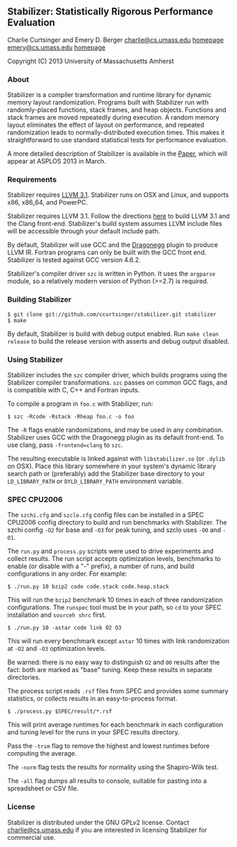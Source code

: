 ## Stabilizer: Statistically Rigorous Performance Evaluation
Charlie Curtsinger and Emery D. Berger
<charlie@cs.umass.edu> [homepage](http://www.cs.umass.edu/~charlie)
<emery@cs.umass.edu> [homepage](http://www.cs.umass.edu/~emery)

Copyright (C) 2013 University of Massachusetts Amherst

### About
Stabilizer is a compiler transformation and runtime library for dynamic memory 
layout randomization. Programs built with Stabilizer run with randomly-placed 
functions, stack frames, and heap objects. Functions and stack frames are moved 
repeatedly during execution. A random memory layout eliminates the effect of 
layout on performance, and repeated randomization leads to normally-distributed 
execution times. This makes it straightforward to use standard statistical tests 
for performance evaluation.

A more detailed description of Stabilizer is available in the 
[Paper](http://www.cs.umass.edu/~charlie/stabilizer.pdf), which will appear at
ASPLOS 2013 in March.

### Requirements
Stabilizer requires [LLVM 3.1](http://llvm.org/releases/download.html#3.1). 
Stabilizer runs on OSX and Linux, and supports x86, x86_64, and PowerPC.

Stabilizer requires LLVM 3.1. Follow the directions
[here](http://clang.llvm.org/get_started.html) to build LLVM 3.1 and the Clang
front-end. Stabilizer's build system assumes LLVM include files will be
accessible through your default include path.

By default, Stabilizer will use GCC and the 
[Dragonegg](http://dragonegg.llvm.org/) plugin to produce LLVM IR. Fortran 
programs can only be built with the GCC front end. Stabilizer is tested 
against GCC version 4.6.2.

Stabilizer's compiler driver `szc` is written in Python.  It uses the 
`argparse` module, so a relatively modern version of Python (>=2.7) is required.

### Building Stabilizer
```
$ git clone git://github.com/ccurtsinger/stabilizer.git stabilizer
$ make
```

By default, Stabilizer is build with debug output enabled.  Run 
`make clean release` to build the release version with asserts and debug output 
disabled.

### Using Stabilizer
Stabilizer includes the `szc` compiler driver, which builds programs using the 
Stabilizer compiler transformations.  `szc` passes on common GCC flags, and is 
compatible with C, C++ and Fortran inputs.

To compile a program in `foo.c` with Stabilizer, run:
```
$ szc -Rcode -Rstack -Rheap foo.c -o foo
```

The `-R` flags enable randomizations, and may be used in any combination.
Stabilizer uses GCC with the Dragonegg plugin as its default front-end. To
use clang, pass `-frontend=clang` to `szc`.

The resulting executable is linked against with `libstabilizer.so` (or `.dylib` 
on OSX). Place this library somewhere in your system's dynamic library search
path or (preferably) add the Stabilizer base directory to your `LD_LIBRARY_PATH`
or `DYLD_LIBRARY_PATH` environment variable.

### SPEC CPU2006
The `szchi.cfg` and `szclo.cfg` config files can be installed in a SPEC CPU2006
config directory to build and run benchmarks with Stabilizer. The szchi config 
`-O2` for base and `-O3` for peak tuning, and szclo uses `-O0` and `-O1`.

The `run.py` and `process.py` scripts were used to drive experiments and
collect results. The run script accepts optimization levels, benchmarks to
enable (or disable with a "-" prefix), a number of runs, and build 
configurations in any order.  For example:

```
$ ./run.py 10 bzip2 code code.stack code.heap.stack
```
This will run the `bzip2` benchmark 10 times in each of three randomization
configurations. The `runspec` tool must be in your path, so `cd` to your SPEC
installation and `sourceh shrc` first.

```
$ ./run.py 10 -astar code link O2 O3
```
This will run every benchmark except `astar` 10 times with link randomization
at `-O2` and `-O3` optimization levels.

Be warned: there is no easy way to distinguish `O2` and `O0` results after the
fact: both are marked as "base" tuning.  Keep these results in separate 
directories.

The process script reads `.rsf` files from SPEC and provides some summary
statistics, or collects results in an easy-to-process format.

```
$ ./process.py $SPEC/result/*.rsf
```
This will print average runtimes for each benchmark in each configuration and
tuning level for the runs in your SPEC results directory.

Pass the `-trim` flag to remove the highest and lowest runtimes before computing 
the average.

The `-norm` flag tests the results for normality using the Shapiro-Wilk test.

The `-all` flag dumps all results to console, suitable for pasting into a
spreadsheet or CSV file.

### License
Stabilizer is distributed under the GNU GPLv2 license. Contact 
<charlie@cs.umass.edu> if you are interested in licensing Stabilizer for
commercial use.

